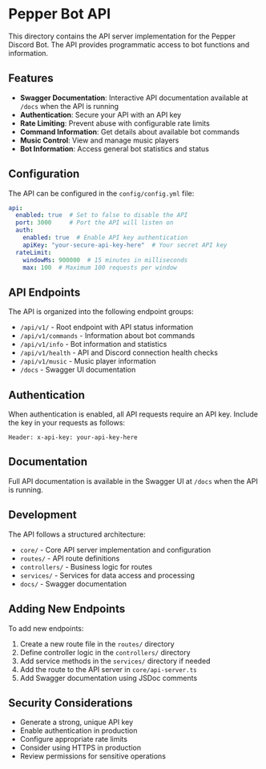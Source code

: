 # Pepper Bot API

This directory contains the API server implementation for the Pepper Discord Bot. The API provides programmatic access to bot functions and information.

## Features

- **Swagger Documentation**: Interactive API documentation available at `/docs` when the API is running
- **Authentication**: Secure your API with an API key
- **Rate Limiting**: Prevent abuse with configurable rate limits
- **Command Information**: Get details about available bot commands
- **Music Control**: View and manage music players
- **Bot Information**: Access general bot statistics and status

## Configuration

The API can be configured in the `config/config.yml` file:

```yaml
api:
  enabled: true  # Set to false to disable the API
  port: 3000     # Port the API will listen on
  auth:
    enabled: true  # Enable API key authentication
    apiKey: "your-secure-api-key-here"  # Your secret API key
  rateLimit:
    windowMs: 900000  # 15 minutes in milliseconds
    max: 100  # Maximum 100 requests per window
```

## API Endpoints

The API is organized into the following endpoint groups:

- `/api/v1/` - Root endpoint with API status information
- `/api/v1/commands` - Information about bot commands
- `/api/v1/info` - Bot information and statistics
- `/api/v1/health` - API and Discord connection health checks
- `/api/v1/music` - Music player information
- `/docs` - Swagger UI documentation

## Authentication

When authentication is enabled, all API requests require an API key. Include the key in your requests as follows:

```
Header: x-api-key: your-api-key-here
```

## Documentation

Full API documentation is available in the Swagger UI at `/docs` when the API is running.

## Development

The API follows a structured architecture:

- `core/` - Core API server implementation and configuration
- `routes/` - API route definitions
- `controllers/` - Business logic for routes
- `services/` - Services for data access and processing
- `docs/` - Swagger documentation

## Adding New Endpoints

To add new endpoints:

1. Create a new route file in the `routes/` directory
2. Define controller logic in the `controllers/` directory
3. Add service methods in the `services/` directory if needed
4. Add the route to the API server in `core/api-server.ts`
5. Add Swagger documentation using JSDoc comments

## Security Considerations

- Generate a strong, unique API key
- Enable authentication in production
- Configure appropriate rate limits
- Consider using HTTPS in production
- Review permissions for sensitive operations